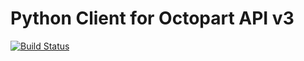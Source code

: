 # Python Client for Octopart API v3

[![Build Status](https://travis-ci.com/tempoautomation/octopart.svg?token=Cp2eqGgyd7Y9dCG3JbgE&branch=develop)](https://travis-ci.com/tempoautomation/octopart)
